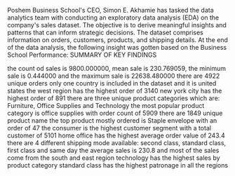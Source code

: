 Poshem Business School's CEO, Simon E. Akhamie has tasked the data analytics team with 
conducting an exploratory data analysis (EDA) on the company's sales dataset. The objective 
is to derive meaningful insights and patterns that can inform strategic decisions. The dataset 
comprises information on orders, customers, products, and shipping details.
At the end of the data analysis, the following insight was gotten based on the Business School Performance:
SUMMARY OF KEY FINDINGS

the count od sales is 9800.000000, mean sale is 230.769059, the minimum sale is 0.444000  and the maximum sale is 22638.480000
there are 4922 unique orders
only one country is included in the dataset and it is united states
the west region has the highest order of 3140
new york city has the highest order of 891
there are three unique product categories which are: Furniture, Office Supplies and Technology
the most popular product category is office supplies with order count of 5909
there are 1849 unique product name
the top product mostly ordered is Staple envelope with an order of 47
the consumer is the highest customer segment with a total customer of 5101
home office has the highest average order value of 243.4
there are 4 different shipping mode available: second class, standard class, first class and same day
the average sales is 230.8 and most of the sales come from the south and east region
technology has the highest sales by product category
standard class has the highest patronage in all the regions
